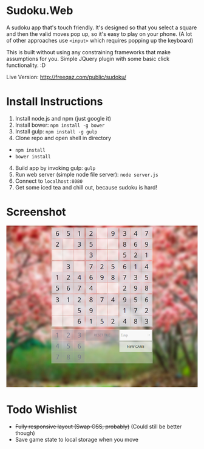 Sudoku.Web
==========

A sudoku app that's touch friendly. It's designed so that you select a square and then the valid moves pop up, so it's easy to play on your phone. (A lot of other approaches use `<input>` which requires popping up the keyboard)

This is built without using any constraining frameworks that make assumptions for you. Simple JQuery plugin with some basic click functionality. :D

Live Version: http://freeqaz.com/public/sudoku/

Install Instructions
===============

1. Install node.js and npm (just google it)
2. Install bower: `npm install -g bower`
2. Install gulp: `npm install -g gulp`
3. Clone repo and open shell in directory
  * `npm install`
  * `bower install`
4. Build app by invoking gulp: `gulp`
5. Run web server (simple node file server): `node server.js`
6. Connect to `localhost:8080`
7. Get some iced tea and chill out, because sudoku is hard!

Screenshot
==========
![Alt text](/sudokuscreenshot.png?raw=true "Screenshot")

Todo Wishlist
===============
* ~~Fully responsive layout (Swap CSS, probably)~~ (Could still be better though)
* Save game state to local storage when you move
